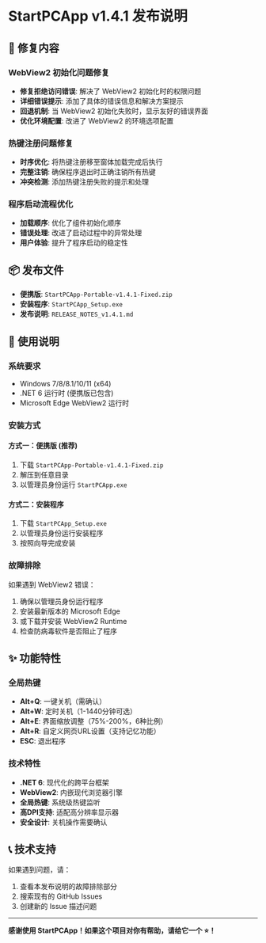 # StartPCApp v1.4.1 发布说明

## 🔧 修复内容

### WebView2 初始化问题修复
- **修复拒绝访问错误**: 解决了 WebView2 初始化时的权限问题
- **详细错误提示**: 添加了具体的错误信息和解决方案提示
- **回退机制**: 当 WebView2 初始化失败时，显示友好的错误界面
- **优化环境配置**: 改进了 WebView2 的环境选项配置

### 热键注册问题修复
- **时序优化**: 将热键注册移至窗体加载完成后执行
- **完整注销**: 确保程序退出时正确注销所有热键
- **冲突检测**: 添加热键注册失败的提示和处理

### 程序启动流程优化
- **加载顺序**: 优化了组件初始化顺序
- **错误处理**: 改进了启动过程中的异常处理
- **用户体验**: 提升了程序启动的稳定性

## 📦 发布文件

- **便携版**: `StartPCApp-Portable-v1.4.1-Fixed.zip`
- **安装程序**: `StartPCApp_Setup.exe`
- **发布说明**: `RELEASE_NOTES_v1.4.1.md`

## 🚀 使用说明

### 系统要求
- Windows 7/8/8.1/10/11 (x64)
- .NET 6 运行时 (便携版已包含)
- Microsoft Edge WebView2 运行时

### 安装方式

#### 方式一：便携版 (推荐)
1. 下载 `StartPCApp-Portable-v1.4.1-Fixed.zip`
2. 解压到任意目录
3. 以管理员身份运行 `StartPCApp.exe`

#### 方式二：安装程序
1. 下载 `StartPCApp_Setup.exe`
2. 以管理员身份运行安装程序
3. 按照向导完成安装

### 故障排除

如果遇到 WebView2 错误：
1. 确保以管理员身份运行程序
2. 安装最新版本的 Microsoft Edge
3. 或下载并安装 WebView2 Runtime
4. 检查防病毒软件是否阻止了程序

## ✨ 功能特性

### 全局热键
- **Alt+Q**: 一键关机（需确认）
- **Alt+W**: 定时关机（1-1440分钟可选）
- **Alt+E**: 界面缩放调整（75%-200%，6种比例）
- **Alt+R**: 自定义网页URL设置（支持记忆功能）
- **ESC**: 退出程序

### 技术特性
- **.NET 6**: 现代化的跨平台框架
- **WebView2**: 内嵌现代浏览器引擎
- **全局热键**: 系统级热键监听
- **高DPI支持**: 适配高分辨率显示器
- **安全设计**: 关机操作需要确认

## 📞 技术支持

如果遇到问题，请：
1. 查看本发布说明的故障排除部分
2. 搜索现有的 GitHub Issues
3. 创建新的 Issue 描述问题

---

**感谢使用 StartPCApp！如果这个项目对你有帮助，请给它一个 ⭐️！**